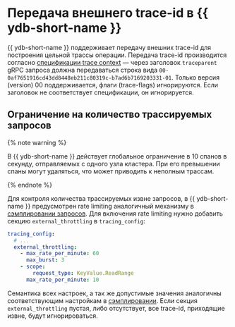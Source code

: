 # Передача внешнего trace-id в {{ ydb-short-name }}

{{ ydb-short-name }} поддерживает передачу внешних trace-id для построения цельной трассы операции.
Передача trace-id производится согласно [спецификации trace context](https://w3c.github.io/trace-context/#traceparent-header) —
через заголовок `traceparent` gRPC запроса должна передаваться строка вида `00-0af7651916cd43dd8448eb211c80319c-b7ad6b7169203331-01`.
Только версия (version) 00 поддерживается, флаги (trace-flags) игнорируются. Если заголовок не соответствует спецификации, он игнорируется.

## Ограничение на количество трассируемых запросов

{% note warning %}

В {{ ydb-short-name }} действует глобальное ограничение в 10 спанов в секунду, отправляемых с одного узла кластера. При его превышении спаны могут удаляться, что может приводить к неполным трассам.

{% endnote %}

Для контроля количества трассируемых извне запросов, в {{ ydb-short-name }} предусмотрен rate limiting аналогичный механизму в [сэмплировании запросов](./sampling.md). Для включения rate limiting нужно добавить секцию `external_throttling` в `tracing_config`:

```yaml
tracing_config:
  # ...
  external_throttling:
    - max_rate_per_minute: 60
      max_burst: 3
    - scope:
        request_type: KeyValue.ReadRange
      max_rate_per_minute: 10
```

Семантика всех настроек, а так же допустимые значения аналогичны соответствующим настройкам в [сэмплировании](./sampling.md#semantics).
Если секция `external_throttling` пустая, либо отсутствует, все trace-id, приходящие извне, будут игнорироваться.
